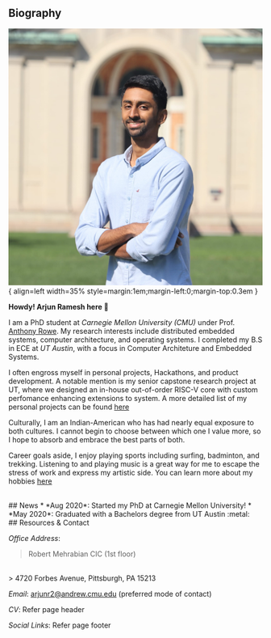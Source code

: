 
## Biography
![title](assets/home/Headshot_Portrait.jpg){ align=left width=35% style=margin:1em;margin-left:0;margin-top:0.3em }

**Howdy! Arjun Ramesh here :wave:**

I am a PhD student at *Carnegie Mellon University (CMU)* under Prof. [Anthony Rowe](https://users.ece.cmu.edu/~agr/).
My research interests include distributed embedded systems, computer architecture, 
and operating systems. I completed my B.S in ECE at *UT Austin*, with a focus in Computer 
Architeture and Embedded Systems. 

I often engross myself in personal projects, Hackathons, and
product development. A notable mention is my senior capstone research project at UT, where we
designed an in-house out-of-order RISC-V core with custom perfomance
enhancing extensions to system. A more detailed list of my personal projects can be found [here](projects)

Culturally, I am an Indian-American who has had nearly equal exposure to both cultures. I cannot
begin to choose between which one I value more, so I hope to absorb and embrace the best 
parts of both. 

Career goals aside, I enjoy playing sports including surfing, badminton, and trekking. Listening
to and playing music is a great way for me to escape the stress of work and express my artistic
side. You can learn more about my hobbies [here](hobbies)


<br/>
## News
* *Aug 2020*: Started my PhD at Carnegie Mellon University!
* *May 2020*: Graduated with a Bachelors degree from UT Austin :metal: 

<br/>
## Resources & Contact

*Office Address*:
> Robert Mehrabian CIC (1st floor)
<br/>
> 4720 Forbes Avenue, Pittsburgh, PA 15213

*Email*: [arjunr2@andrew.cmu.edu](mailto:arjunr2@andrew.cmu.edu) (preferred mode of contact)

*CV*: Refer page header

*Social Links*: Refer page footer

<br/>
<br/>
